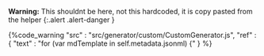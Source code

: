**Warning:**
This shouldnt be here, not this hardcoded, it is copy pasted from the helper
{:.alert .alert-danger }

{%code_warning
    "src" : "src/generator/custom/CustomGenerator.js",
    "ref" : {
        "text" : "for (var mdTemplate in self.metadata.jsonml) {"
    }
%}
